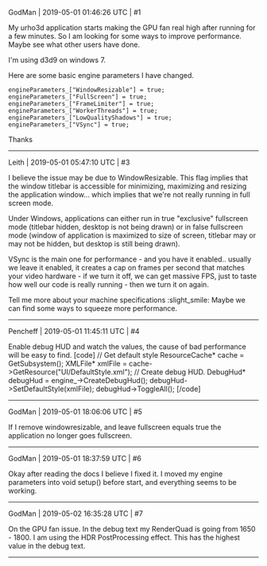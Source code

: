 GodMan | 2019-05-01 01:46:26 UTC | #1

My urho3d application starts making the GPU fan real high after running for a few minutes. So I am looking for some ways to improve performance. Maybe see what other users have done.

I'm using d3d9 on windows 7.

Here are some basic engine parameters I have changed.

	engineParameters_["WindowResizable"] = true;
	engineParameters_["FullScreen"] = true;
	engineParameters_["FrameLimiter"] = true;
	engineParameters_["WorkerThreads"] = true;
	engineParameters_["LowQualityShadows"] = true;
	engineParameters_["VSync"] = true;

Thanks

-------------------------

Leith | 2019-05-01 05:47:10 UTC | #3

I believe the issue may be due to WindowResizable.
This flag implies that the window titlebar is accessible for minimizing, maximizing and resizing the application window... which implies that we're not really running in full screen mode.

Under Windows, applications can either run in true "exclusive" fullscreen mode (titlebar hidden, desktop is not being drawn) or in false fullscreen mode (window of application is maximized to size of screen, titlebar may or may not be hidden, but desktop is still being drawn).

VSync is the main one for performance - and you have it enabled.. usually we leave it enabled, it creates a cap on frames per second that matches your video hardware - if we turn it off, we can get massive FPS, just to taste how well our code is really running - then we turn it on again.

Tell me more about your machine specifications :slight_smile: Maybe we can find some ways to squeeze more performance.

-------------------------

Pencheff | 2019-05-01 11:45:11 UTC | #4

Enable debug HUD and watch the values, the cause of bad performance will be easy to find.
[code]
    // Get default style
    ResourceCache* cache = GetSubsystem<ResourceCache>();
    XMLFile* xmlFile = cache->GetResource<XMLFile>("UI/DefaultStyle.xml");
    // Create debug HUD.
    DebugHud* debugHud = engine_->CreateDebugHud();
    debugHud->SetDefaultStyle(xmlFile);
    debugHud->ToggleAll();
[/code]

-------------------------

GodMan | 2019-05-01 18:06:06 UTC | #5

If I remove windowresizable, and leave fullscreen equals true the application no longer goes fullscreen.

-------------------------

GodMan | 2019-05-01 18:37:59 UTC | #6

Okay after reading the docs I believe I fixed it. I moved my engine parameters into void setup() before start, and everything seems to be working.

-------------------------

GodMan | 2019-05-02 16:35:28 UTC | #7

On the GPU fan issue. In the debug text my RenderQuad is going from 1650 - 1800. I am using the HDR PostProcessing effect. This has the highest value in the debug text.

-------------------------


